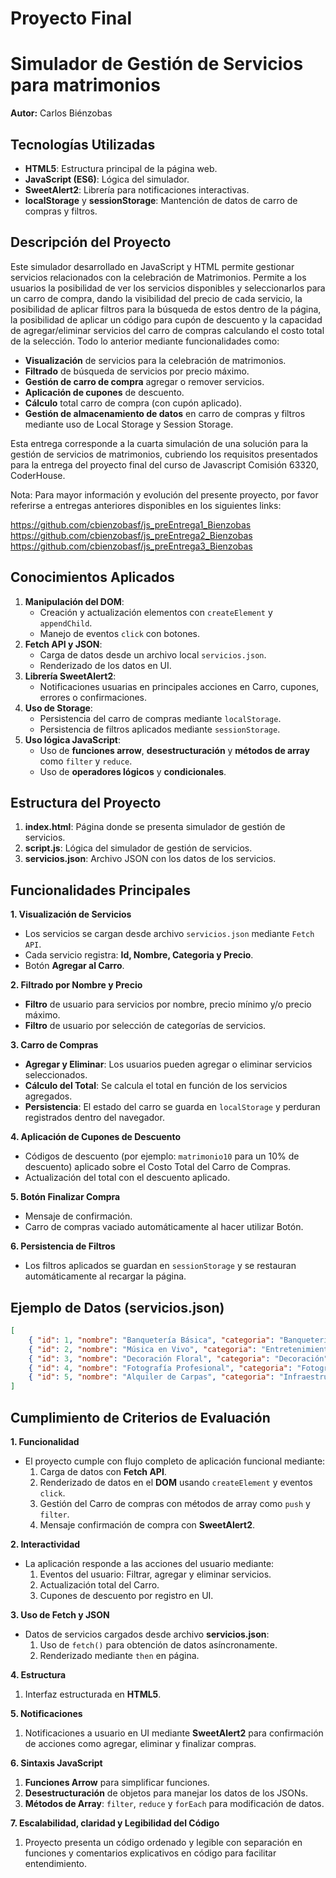 # Proyecto Final
# Simulador de Gestión de Servicios para matrimonios

**Autor:** Carlos Biénzobas

## Tecnologías Utilizadas
- **HTML5**: Estructura principal de la página web.
- **JavaScript (ES6)**: Lógica del simulador.
- **SweetAlert2**: Librería para notificaciones interactivas.
- **localStorage** y **sessionStorage**: Mantención de datos de carro de compras y filtros.

## Descripción del Proyecto

Este simulador desarrollado en JavaScript y HTML permite gestionar servicios relacionados con la celebración de Matrimonios. Permite a los usuarios la posibilidad de ver los servicios disponibles y seleccionarlos para un carro de compra, dando la visibilidad del precio de cada servicio, la posibilidad de aplicar filtros para la búsqueda de estos dentro de la página, la posibilidad de aplicar un código para cupón de descuento y la capacidad de agregar/eliminar servicios del carro de compras calculando el costo total de la selección. Todo lo anterior mediante funcionalidades como:

- **Visualización** de servicios para la celebración de matrimonios.
- **Filtrado** de búsqueda de servicios por precio máximo.
- **Gestión de carro de compra** agregar o remover servicios.
- **Aplicación de cupones** de descuento.
- **Cálculo** total carro de compra (con cupón aplicado).
- **Gestión de almacenamiento de datos** en carro de compras y filtros mediante uso de Local Storage y Session Storage.

Esta entrega corresponde a la cuarta simulación de una solución para la gestión de servicios de matrimonios, cubriendo los requisitos presentados para la entrega del proyecto final del curso de Javascript Comisión 63320, CoderHouse.

Nota: Para mayor información y evolución del presente proyecto, por favor referirse a entregas anteriores disponibles en los siguientes links:

https://github.com/cbienzobasf/js_preEntrega1_Bienzobas
https://github.com/cbienzobasf/js_preEntrega2_Bienzobas
https://github.com/cbienzobasf/js_preEntrega3_Bienzobas

## Conocimientos Aplicados

1. **Manipulación del DOM**:
   - Creación y actualización elementos con  `createElement` y `appendChild`.
   - Manejo de eventos `click` con botones.
2. **Fetch API y JSON**:
   - Carga de datos desde un archivo local `servicios.json`.
   - Renderizado de los datos en UI.
3. **Librería SweetAlert2**:
   - Notificaciones usuarias en principales acciones en Carro, cupones, errores o confirmaciones.
4. **Uso de Storage**:
   - Persistencia del carro de compras mediante `localStorage`.
   - Persistencia de filtros aplicados mediante `sessionStorage`.
5. **Uso lógica JavaScript**:
   - Uso de **funciones arrow**, **desestructuración** y **métodos de array** como `filter` y `reduce`.
   - Uso de **operadores lógicos** y **condicionales**.

## Estructura del Proyecto

1. **index.html**: Página donde se presenta simulador de gestión de servicios.
2. **script.js**: Lógica del simulador de gestión de servicios.
3. **servicios.json**: Archivo JSON con los datos de los servicios.

## Funcionalidades Principales

**1. Visualización de Servicios**
- Los servicios se cargan desde archivo `servicios.json` mediante `Fetch API`.
- Cada servicio registra: **Id, Nombre, Categoria y Precio**.
- Botón **Agregar al Carro**.

**2. Filtrado por Nombre y Precio**
- **Filtro** de usuario para servicios por nombre, precio mínimo y/o precio máximo.
- **Filtro** de usuario por selección de categorías de servicios.

**3. Carro de Compras**
- **Agregar y Eliminar**: Los usuarios pueden agregar o eliminar servicios seleccionados.
- **Cálculo del Total**: Se calcula el total en función de los servicios agregados.
- **Persistencia**: El estado del carro se guarda en `localStorage` y perduran registrados dentro del navegador.

**4. Aplicación de Cupones de Descuento**
- Códigos de descuento (por ejemplo: `matrimonio10` para un 10% de descuento) aplicado sobre el Costo Total del Carro de Compras.
- Actualización del total con el descuento aplicado.

**5. Botón Finalizar Compra**
- Mensaje de confirmación.
- Carro de compras vaciado automáticamente al hacer utilizar Botón.

**6. Persistencia de Filtros**
- Los filtros aplicados se guardan en `sessionStorage` y se restauran automáticamente al recargar la página.

## Ejemplo de Datos (servicios.json)
```json
[
    { "id": 1, "nombre": "Banquetería Básica", "categoria": "Banquetería", "precio": 500000 },
    { "id": 2, "nombre": "Música en Vivo", "categoria": "Entretenimiento", "precio": 1200000 },
    { "id": 3, "nombre": "Decoración Floral", "categoria": "Decoración", "precio": 1500000 },
    { "id": 4, "nombre": "Fotografía Profesional", "categoria": "Fotografía", "precio": 2000000 },
    { "id": 5, "nombre": "Alquiler de Carpas", "categoria": "Infraestructura", "precio": 3000000 }
]
```

## Cumplimiento de Criterios de Evaluación
**1. Funcionalidad**
- El proyecto cumple con flujo completo de aplicación funcional mediante:
  1. Carga de datos con **Fetch API**.
  2. Renderizado de datos en el **DOM** usando `createElement` y eventos `click`.
  3. Gestión del Carro de compras con métodos de array como `push` y `filter`.
  4. Mensaje confirmación de compra con **SweetAlert2**.

**2. Interactividad**
- La aplicación responde a las acciones del usuario mediante:
  1. Eventos del usuario: Filtrar, agregar y eliminar servicios.
  2. Actualización total del Carro.
  3. Cupones de descuento por registro en UI.

**3. Uso de Fetch y JSON**
- Datos de servicios cargados desde archivo **servicios.json**:
  1. Uso de `fetch()` para obtención de datos asíncronamente.
  2. Renderizado mediante `then` en página.

**4. Estructura**
  1. Interfaz estructurada en **HTML5**.

**5. Notificaciones**
  1. Notificaciones a usuario en UI mediante **SweetAlert2** para confirmación de acciones como agregar, eliminar y finalizar compras.

**6. Sintaxis JavaScript**
  1. **Funciones Arrow** para simplificar funciones.
  2. **Desestructuración** de objetos para manejar los datos de los JSONs.
  3. **Métodos de Array**: `filter`, `reduce` y `forEach` para modificación de datos.

**7. Escalabilidad, claridad y Legibilidad del Código**
  1. Proyecto presenta un código ordenado y legible con separación en funciones y comentarios explicativos en código para facilitar entendimiento.
